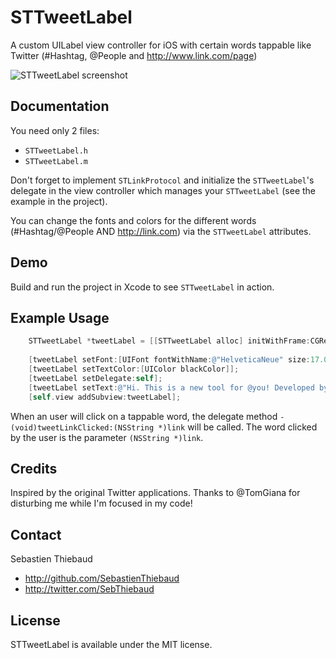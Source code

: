 # STTweetLabel

A custom UILabel view controller for iOS with certain words tappable like Twitter (#Hashtag, @People and http://www.link.com/page)

![STTweetLabel screenshot](https://raw.github.com/SebastienThiebaud/STTweetLabel/master/screenshot.png "STTweetLabel Screenshot")

## Documentation

You need only 2 files:

- `STTweetLabel.h`
- `STTweetLabel.m`

Don't forget to implement `STLinkProtocol` and initialize the `STTweetLabel`'s delegate in the view controller which manages your `STTweetLabel` (see the example in the project).

You can change the fonts and colors for the different words (#Hashtag/@People AND http://link.com) via the `STTweetLabel` attributes.

## Demo

Build and run the project in Xcode to see `STTweetLabel` in action. 


## Example Usage

``` objective-c
    STTweetLabel *tweetLabel = [[STTweetLabel alloc] initWithFrame:CGRectMake(20.0, 60.0, 280.0, 200.0)];
    
    [tweetLabel setFont:[UIFont fontWithName:@"HelveticaNeue" size:17.0]];
    [tweetLabel setTextColor:[UIColor blackColor]];
    [tweetLabel setDelegate:self];
    [tweetLabel setText:@"Hi. This is a new tool for @you! Developed by->@SebThiebaud for #iPhone #ObjC... ;-) My GitHub page: https://t.co/pQXDoiYA"];
    [self.view addSubview:tweetLabel];
```

When an user will click on a tappable word, the delegate method `- (void)tweetLinkClicked:(NSString *)link` will be called. The word clicked by the user is the parameter `(NSString *)link`.

## Credits

Inspired by the original Twitter applications. Thanks to @TomGiana for disturbing me while I'm focused in my code!

## Contact

Sebastien Thiebaud

- http://github.com/SebastienThiebaud
- http://twitter.com/SebThiebaud

## License

STTweetLabel is available under the MIT license.

